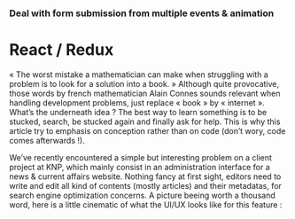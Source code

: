 ### Deal with form submission from multiple events & animation
# React / Redux

« The worst mistake a mathematician can make when struggling
with a problem is to look for a solution into a book. »
Although quite provocative, those words by french
mathematician Alain Connes sounds relevant when handling
development problems, just replace « book » by « internet ».
What’s the underneath idea ? The best way to learn something
is to be stucked, search, be stucked again and finally ask
for help. This is why this article try to emphasis on
conception rather than on code (don’t wory, code comes
afterwards !).

We’ve recently encountered a simple but interesting problem on
a client project at KNP, which mainly consist in an
administration interface for a news & current affairs website.
Nothing fancy at first sight, editors need to write and edit all
kind of contents (mostly articles) and their metadatas, for
search engine optimization concerns.  A picture beeing worth a
thousand word, here is a little cinematic of what the UI/UX looks
like for this feature :
